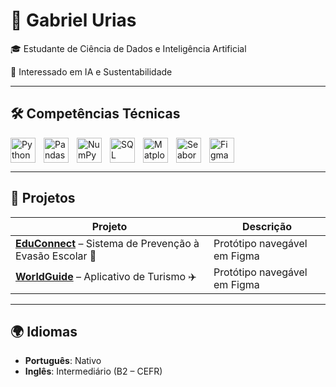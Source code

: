 # 👋 Gabriel Urias  

🎓 Estudante de Ciência de Dados e Inteligência Artificial

🤖 Interessado em IA e Sustentabilidade

---

## 🛠️ Competências Técnicas  

<!-- Python -->
<img align="left" alt="Python" title="Python" width="40px" style="padding-right: 10px;" 
src="https://cdn.jsdelivr.net/gh/devicons/devicon@latest/icons/python/python-original.svg"/>

<!-- Pandas -->
<img align="left" alt="Pandas" title="Pandas" width="40px" style="padding-right: 10px;" 
src="https://cdn.jsdelivr.net/gh/devicons/devicon@latest/icons/pandas/pandas-original.svg"/>

<!-- NumPy -->
<img align="left" alt="NumPy" title="NumPy" width="40px" style="padding-right: 10px;" 
src="https://cdn.jsdelivr.net/gh/devicons/devicon@latest/icons/numpy/numpy-original.svg"/>

<!-- SQL -->
<img align="left" alt="SQL" title="SQL" width="40px" style="padding-right: 10px;" 
src="https://cdn.jsdelivr.net/gh/devicons/devicon@latest/icons/mysql/mysql-original.svg"/>

<!-- Matplotlib (usando imagem do repositório local) -->
<img align="left" alt="Matplotlib" title="Matplotlib" width="40px" style="padding-right: 10px;" 
src="https://upload.wikimedia.org/wikipedia/commons/8/84/Matplotlib_icon.svg"/>

<!-- Seaborn (BrandPNG - ícone) -->
<img align="left" alt="Seaborn" title="Seaborn" width="40px" style="padding-right: 10px;"
src="https://logo.svgcdn.com/l/seaborn-icon.png"/>

<!-- Power BI -->


<!-- Figma -->
<img align="left" alt="Figma" title="Figma" width="40px" style="padding-right: 10px;" 
src="https://cdn.jsdelivr.net/gh/devicons/devicon@latest/icons/figma/figma-original.svg"/>

<br clear="left"/>

---

## 📂 Projetos  

| Projeto | Descrição |
|---------|-----------|
| **[EduConnect](https://github.com/Gabriel-ur/EduConnect)** – Sistema de Prevenção à Evasão Escolar 📖 | Protótipo navegável em Figma |
| **[WorldGuide](https://github.com/Gabriel-ur/WorldGuide)** – Aplicativo de Turismo ✈️ | Protótipo navegável em Figma |

---

## 🌍 Idiomas

- **Português**: Nativo  
- **Inglês**: Intermediário (B2 – CEFR)  
